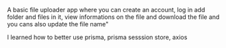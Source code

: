 A basic file uploader app where you can create an account, log in add folder and files in it, view informations on the file and download the file and you cans also update the file name"

I learned how to better use prisma, prisma sesssion store, axios
